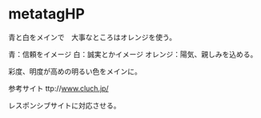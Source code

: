 metatagHP
=========
青と白をメインで　大事なところはオレンジを使う。

青：信頼をイメージ
白：誠実とかイメージ
オレンジ：陽気、親しみを込める。

彩度、明度が高めの明るい色をメインに。

参考サイト
ttp://www.cluch.jp/

レスポンシブサイトに対応させる。
